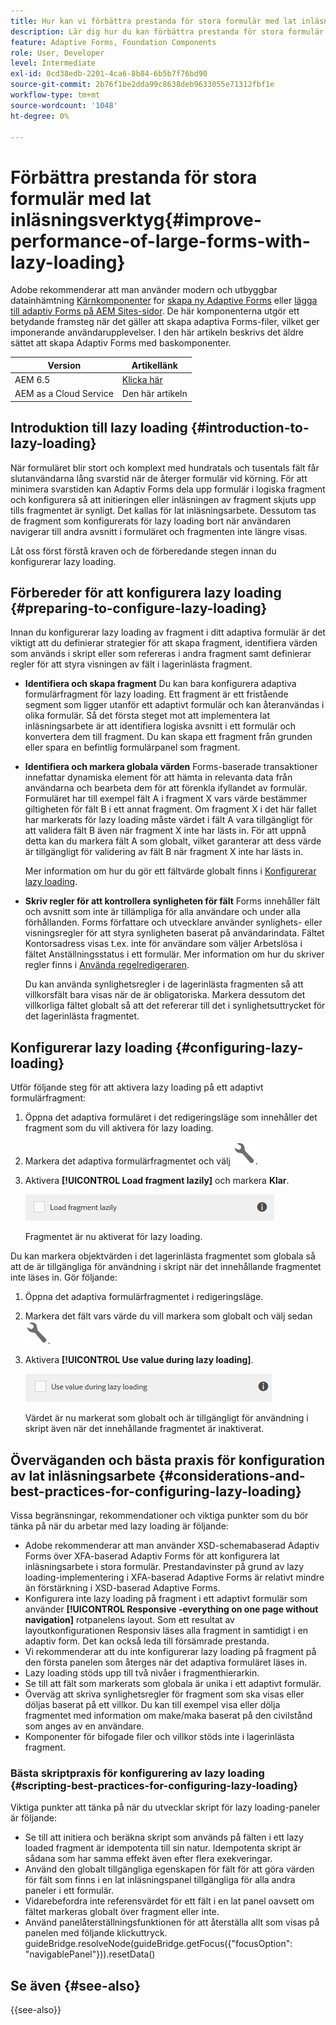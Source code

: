 ```yaml
---
title: Hur kan vi förbättra prestanda för stora formulär med lat inläsningsarbete?
description: Lär dig hur du kan förbättra prestanda för stora formulär med lazy loading. Lazy loading förbättrar prestanda avsevärt för stora och komplexa adaptiva Forms genom att skjuta upp initieringen och inläsningen av formulärfragment tills de syns.
feature: Adaptive Forms, Foundation Components
role: User, Developer
level: Intermediate
exl-id: 0cd38edb-2201-4ca6-8b84-6b5b7f76bd90
source-git-commit: 2b76f1be2dda99c8638deb9633055e71312fbf1e
workflow-type: tm+mt
source-wordcount: '1048'
ht-degree: 0%

---
```


# Förbättra prestanda för stora formulär med lat inläsningsverktyg{#improve-performance-of-large-forms-with-lazy-loading}

<span class="preview"> Adobe rekommenderar att man använder modern och utbyggbar datainhämtning [Kärnkomponenter](https://experienceleague.adobe.com/docs/experience-manager-core-components/using/adaptive-forms/introduction.html) for [skapa ny Adaptive Forms](/help/forms/creating-adaptive-form-core-components.md) eller [lägga till adaptiv Forms på AEM Sites-sidor](/help/forms/create-or-add-an-adaptive-form-to-aem-sites-page.md). De här komponenterna utgör ett betydande framsteg när det gäller att skapa adaptiva Forms-filer, vilket ger imponerande användarupplevelser. I den här artikeln beskrivs det äldre sättet att skapa Adaptiv Forms med baskomponenter. </span>

| Version | Artikellänk |
| -------- | ---------------------------- |
| AEM 6.5 | [Klicka här](https://experienceleague.adobe.com/docs/experience-manager-65/forms/adaptive-forms-advanced-authoring/lazy-loading-adaptive-forms.html) |
| AEM as a Cloud Service | Den här artikeln |


## Introduktion till lazy loading {#introduction-to-lazy-loading}

När formuläret blir stort och komplext med hundratals och tusentals fält får slutanvändarna lång svarstid när de återger formulär vid körning. För att minimera svarstiden kan Adaptiv Forms dela upp formulär i logiska fragment och konfigurera så att initieringen eller inläsningen av fragment skjuts upp tills fragmentet är synligt. Det kallas för lat inläsningsarbete. Dessutom tas de fragment som konfigurerats för lazy loading bort när användaren navigerar till andra avsnitt i formuläret och fragmenten inte längre visas.

Låt oss först förstå kraven och de förberedande stegen innan du konfigurerar lazy loading.

## Förbereder för att konfigurera lazy loading {#preparing-to-configure-lazy-loading}

Innan du konfigurerar lazy loading av fragment i ditt adaptiva formulär är det viktigt att du definierar strategier för att skapa fragment, identifiera värden som används i skript eller som refereras i andra fragment samt definierar regler för att styra visningen av fält i lagerinlästa fragment.

* **Identifiera och skapa fragment**
Du kan bara konfigurera adaptiva formulärfragment för lazy loading. Ett fragment är ett fristående segment som ligger utanför ett adaptivt formulär och kan återanvändas i olika formulär. Så det första steget mot att implementera lat inläsningsarbete är att identifiera logiska avsnitt i ett formulär och konvertera dem till fragment. Du kan skapa ett fragment från grunden eller spara en befintlig formulärpanel som fragment.

  <!--For more information about creating fragments, see [Adaptive Form Fragments](adaptive-form-fragments.md).-->

* **Identifiera och markera globala värden**
Forms-baserade transaktioner innefattar dynamiska element för att hämta in relevanta data från användarna och bearbeta dem för att förenkla ifyllandet av formulär. Formuläret har till exempel fält A i fragment X vars värde bestämmer giltigheten för fält B i ett annat fragment. Om fragment X i det här fallet har markerats för lazy loading måste värdet i fält A vara tillgängligt för att validera fält B även när fragment X inte har lästs in. För att uppnå detta kan du markera fält A som globalt, vilket garanterar att dess värde är tillgängligt för validering av fält B när fragment X inte har lästs in.

  Mer information om hur du gör ett fältvärde globalt finns i [Konfigurerar lazy loading](lazy-loading-adaptive-forms.md#p-configuring-lazy-loading-p).

* **Skriv regler för att kontrollera synligheten för fält**
Forms innehåller fält och avsnitt som inte är tillämpliga för alla användare och under alla förhållanden. Forms författare och utvecklare använder synlighets- eller visningsregler för att styra synligheten baserat på användarindata. Fältet Kontorsadress visas t.ex. inte för användare som väljer Arbetslösa i fältet Anställningsstatus i ett formulär. Mer information om hur du skriver regler finns i [Använda regelredigeraren](rule-editor.md).

  Du kan använda synlighetsregler i de lagerinlästa fragmenten så att villkorsfält bara visas när de är obligatoriska. Markera dessutom det villkorliga fältet globalt så att det refererar till det i synlighetsuttrycket för det lagerinlästa fragmentet.

## Konfigurerar lazy loading {#configuring-lazy-loading}

Utför följande steg för att aktivera lazy loading på ett adaptivt formulärfragment:

1. Öppna det adaptiva formuläret i det redigeringsläge som innehåller det fragment som du vill aktivera för lazy loading.
1. Markera det adaptiva formulärfragmentet och välj ![konfigurera](assets/configure-icon.svg).
1. Aktivera **[!UICONTROL Load fragment lazily]** och markera **Klar**.

   ![Aktivera lazy loading för det anpassade formulärfragmentet](assets/lazy-loading-fragment.png)

   Fragmentet är nu aktiverat för lazy loading.

Du kan markera objektvärden i det lagerinlästa fragmentet som globala så att de är tillgängliga för användning i skript när det innehållande fragmentet inte läses in. Gör följande:

1. Öppna det adaptiva formulärfragmentet i redigeringsläge.
1. Markera det fält vars värde du vill markera som globalt och välj sedan ![konfigurera](assets/configure-icon.svg).
1. Aktivera **[!UICONTROL Use value during lazy loading]**.

   ![Lazy loading field in sidebar](assets/enable-lazy-loading.png)

   Värdet är nu markerat som globalt och är tillgängligt för användning i skript även när det innehållande fragmentet är inaktiverat.

## Överväganden och bästa praxis för konfiguration av lat inläsningsarbete {#considerations-and-best-practices-for-configuring-lazy-loading}

Vissa begränsningar, rekommendationer och viktiga punkter som du bör tänka på när du arbetar med lazy loading är följande:

* Adobe rekommenderar att man använder XSD-schemabaserad Adaptiv Forms över XFA-baserad Adaptiv Forms för att konfigurera lat inläsningsarbete i stora formulär. Prestandavinster på grund av lazy loading-implementering i XFA-baserad Adaptive Forms är relativt mindre än förstärkning i XSD-baserad Adaptive Forms.
* Konfigurera inte lazy loading på fragment i ett adaptivt formulär som använder **[!UICONTROL Responsive -everything on one page without navigation]** rotpanelens layout. Som ett resultat av layoutkonfigurationen Responsiv läses alla fragment in samtidigt i en adaptiv form. Det kan också leda till försämrade prestanda.
* Vi rekommenderar att du inte konfigurerar lazy loading på fragment på den första panelen som återges när det adaptiva formuläret läses in.
* Lazy loading stöds upp till två nivåer i fragmenthierarkin.
* Se till att fält som markerats som globala är unika i ett adaptivt formulär.
* Överväg att skriva synlighetsregler för fragment som ska visas eller döljas baserat på ett villkor. Du kan till exempel visa eller dölja fragmentet med information om make/maka baserat på den civilstånd som anges av en användare.
* Komponenter för bifogade filer och villkor stöds inte i lagerinlästa fragment.

### Bästa skriptpraxis för konfigurering av lazy loading {#scripting-best-practices-for-configuring-lazy-loading}

Viktiga punkter att tänka på när du utvecklar skript för lazy loading-paneler är följande:

* Se till att initiera och beräkna skript som används på fälten i ett lazy loaded fragment är idempotenta till sin natur. Idempotenta skript är sådana som har samma effekt även efter flera exekveringar.
* Använd den globalt tillgängliga egenskapen för fält för att göra värden för fält som finns i en lat inläsningspanel tillgängliga för alla andra paneler i ett formulär.
* Vidarebefordra inte referensvärdet för ett fält i en lat panel oavsett om fältet markeras globalt över fragment eller inte.
* Använd panelåterställningsfunktionen för att återställa allt som visas på panelen med följande klickuttryck.\
  guideBridge.resolveNode(guideBridge.getFocus({&quot;focusOption&quot;: &quot;navigablePanel&quot;})).resetData()


## Se även {#see-also}

{{see-also}}